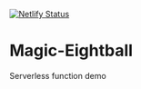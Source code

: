 [![Netlify Status](https://api.netlify.com/api/v1/badges/19c183da-ef99-40dc-b95d-311227052368/deploy-status)](https://app.netlify.com/sites/focused-williams-5cfe47/deploys)

# Magic-Eightball
Serverless function demo
